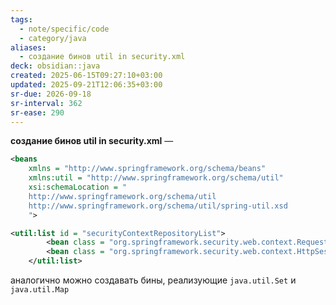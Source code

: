 ```yaml
---
tags:
  - note/specific/code
  - category/java
aliases:
  - создание бинов util in security.xml
deck: obsidian::java
created: 2025-06-15T09:27:10+03:00
updated: 2025-09-21T12:06:35+03:00
sr-due: 2026-09-18
sr-interval: 362
sr-ease: 290
---
```


**создание бинов util in security.xml**
—
```xml
<beans
	xmlns = "http://www.springframework.org/schema/beans"
	xmlns:util = "http://www.springframework.org/schema/util"
	xsi:schemaLocation = "    
    http://www.springframework.org/schema/util
    http://www.springframework.org/schema/util/spring-util.xsd 
    ">

<util:list id = "securityContextRepositoryList">
        <bean class = "org.springframework.security.web.context.RequestAttributeSecurityContextRepository" />
        <bean class = "org.springframework.security.web.context.HttpSessionSecurityContextRepository" />
    </util:list>
```

аналогично можно создавать бины, реализующие `java.util.Set` и `java.util.Map`
